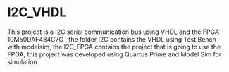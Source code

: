 # I2C_VHDL
This project is a I2C serial communication bus using VHDL and the FPGA 10M50DAF484C7G , the folder I2C contains the VHDL using Test Bench with modelsim,
the I2C_FPGA contains the project that is going to use the FPGA, this project was developed using Quartus Prime and Model Sim for simulation
